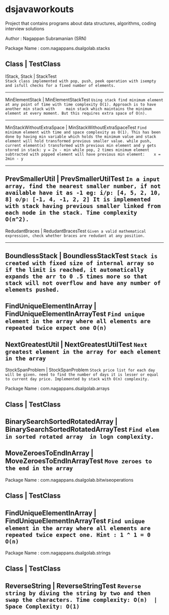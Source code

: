﻿# dsjavaworkouts
Project that contains programs about data structures, algorithms, coding interview solutions

Author : Nagappan Subramanian (SRN)

Package Name : com.nagappans.dsalgolab.stacks

Class                           | TestClass     
---------------------------------------------------------------

IStack, Stack                   | StackTest     
`Stack class implemented with pop, push, peek operation with isempty and isfull checks for a fixed number of elements.`
    
---------------------------------------------------------------
MinElementStack                 | MinElementStackTest
    `Using stack find minimum element at any point of time with time complexity O(1). Approach is to have another min stack with     main stack which maintains the minimum element at every moment. But this requires extra space of O(n).`

---------------------------------------------------------------
MinStackWithoutExtraSpace       | MinStackWithoutExtraSpaceTest
    `Find minimum element with time and space complexity as O(1). This has been done by having min variable which holds
    the minimum value and stack element will hold transformed previous smaller value.
    while push, current element(x) transformed with previous min element and y gets stored in stack: y = 2x - min
    while pop, 2 times minimum element subtracted with popped element will have previous min element:    x = 2min - y`

------------------------------------------------------------------
PrevSmallerUtil                 | PrevSmallerUtilTest
    `In a input array, find the nearest smaller number, if not available have it as -1
        eg: i/p: [4, 5, 2, 10, 8]
            o/p: [-1, 4, -1, 2, 2]
    It is implemented with stack having previous smaller linked from each node in the stack. Time complexity O(n^2).`
------------------------------------------------------------------
RedudantBraces                  | RedudantBracesTest
    `Given a valid mathematical expression, check whether braces are redudant at any position.`

------------------------------------------------------------------
BoundlessStack                  | BoundlessStackTest
    `Stack is created with fixed size of internal array so if the limit is reached, it automatically expands the arr to 0
    .5 times more so that stack will not overflow and have any number of elements pushed.`
------------------------------------------------------------------
FindUniqueElementInArray        | FindUniqueElementInArrayTest
    `Find unique element in the array where all elements are repeated twice expect one
    O(n)`
------------------------------------------------------------------
NextGreatestUtil | NextGreatestUtilTest
    `Next greatest element in the array for each element in the array`
------------------------------------------------------------------
StockSpanProblem | StockSpanProblem
    `Stock price list for each day will be given. need to find the number of days it is lesser or equal to current day
    price. Implemented by stack with O(n) complexity.`


Package Name : com.nagappans.dsalgolab.arrays

Class                           | TestClass
---------------------------------------------------------------
BinarySearchSortedRotatedArray  | BinarySearchSortedRotatedArrayTest
    `Find elem in sorted rotated array  in logn complexity.`
------------------------------------------------------------------
MoveZeroesToEndInArray | MoveZeroesToEndInArrayTest
    `Move zeroes to the end in the array`
------------------------------------------------------------------

Package Name : com.nagappans.dsalgolab.bitwiseoperations

Class                           | TestClass
---------------------------------------------------------------
FindUniqueElementInArray        | FindUniqueElementInArrayTest
    `Find unique element in the array where all elements are repeated twice expect one.
    Hint : 1 ^ 1 = 0
    O(n)`
------------------------------------------------------------------

Package Name : com.nagappans.dsalgolab.strings

Class                           | TestClass
---------------------------------------------------------------
ReverseString        | ReverseStringTest
    `Reverse string by diving the string by two and then swap the characters.
    Time complexity: O(n)  | Space Complexity: O(1)`
------------------------------------------------------------------







